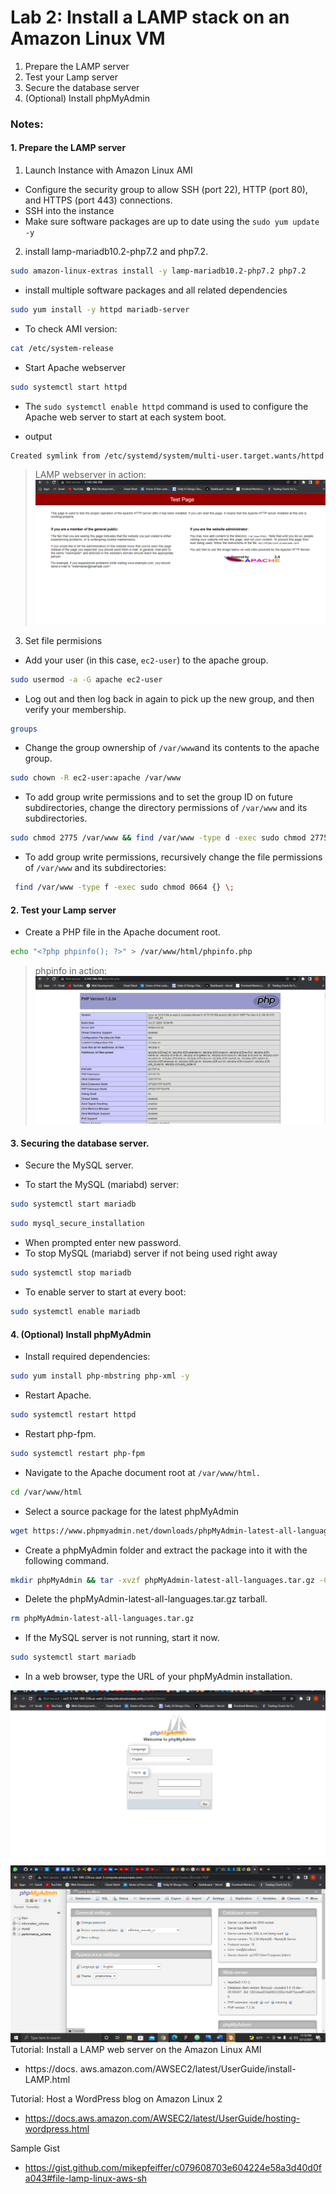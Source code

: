 # Lab 2: Install a LAMP stack on an Amazon Linux VM

1. Prepare the LAMP server
2. Test your Lamp server
3. Secure the database server
4. (Optional) Install phpMyAdmin

### Notes:

#### 1. Prepare the LAMP server
1. Launch Instance with Amazon Linux AMI
* Configure the security group to allow SSH (port 22), HTTP (port 80), and HTTPS (port 443) connections.
* SSH into the instance
* Make sure software packages are up to date using the `sudo yum update -y`

2. install lamp-mariadb10.2-php7.2 and php7.2.

```bash
sudo amazon-linux-extras install -y lamp-mariadb10.2-php7.2 php7.2
```
* install multiple software packages and all related dependencies

```bash
sudo yum install -y httpd mariadb-server
```
* To check AMI version:
```bash
cat /etc/system-release
```
* Start Apache webserver
```bash
sudo systemctl start httpd
```

* The `sudo systemctl enable httpd` command is used to configure the Apache web server to start at each system boot.
- output
```bash
Created symlink from /etc/systemd/system/multi-user.target.wants/httpd.service to /usr/lib/systemd/system/httpd.service.
```
> LAMP webserver in action:
![LAMP server](images/lampserver.png)

3. Set file permisions
* Add your user (in this case, `ec2-user`) to the apache group.
```bash
sudo usermod -a -G apache ec2-user
```
* Log out and then log back in again to pick up the new group, and then verify your membership.
```bash
groups
```
* Change the group ownership of `/var/www`and its contents to the apache group.

```bash
sudo chown -R ec2-user:apache /var/www
```
* To add group write permissions and to set the group ID on future subdirectories, change the directory permissions of `/var/www` and its subdirectories.
```bash
sudo chmod 2775 /var/www && find /var/www -type d -exec sudo chmod 2775 {} \;
```
* To add group write permissions, recursively change the file permissions of `/var/www` and its subdirectories:
```bash
 find /var/www -type f -exec sudo chmod 0664 {} \;
```
#### 2. Test your Lamp server  
* Create a PHP file in the Apache document root.
```bash
echo "<?php phpinfo(); ?>" > /var/www/html/phpinfo.php
```
> phpinfo in action:
![phpinfo page](images/php.png)


#### 3. Securing the database server.

* Secure the MySQL server.


* To start the MySQL (mariabd) server:
```bash
sudo systemctl start mariadb
```
```bash
sudo mysql_secure_installation
```

* When prompted enter new password.
* To stop MySQL (mariabd) server if not being used right away
```bash
sudo systemctl stop mariadb
```
* To enable server to start at every boot:
```bash
sudo systemctl enable mariadb
```
#### 4. (Optional) Install phpMyAdmin
* Install required dependencies:
```bash
sudo yum install php-mbstring php-xml -y
```
* Restart Apache.
```bash
sudo systemctl restart httpd
```
* Restart php-fpm.
```bash
sudo systemctl restart php-fpm
```
* Navigate to the Apache document root at `/var/www/html.`
```bash
cd /var/www/html
```
* Select a source package for the latest phpMyAdmin
```bash
wget https://www.phpmyadmin.net/downloads/phpMyAdmin-latest-all-languages.tar.gz
```
* Create a phpMyAdmin folder and extract the package into it with the following command.
```bash
mkdir phpMyAdmin && tar -xvzf phpMyAdmin-latest-all-languages.tar.gz -C phpMyAdmin --strip-components 1
```
* Delete the phpMyAdmin-latest-all-languages.tar.gz tarball.
```bash
rm phpMyAdmin-latest-all-languages.tar.gz
```
*  If the MySQL server is not running, start it now.
```Bash
sudo systemctl start mariadb
```
* In a web browser, type the URL of your phpMyAdmin installation.

![phpMyAdmin](images/phpmyadminlogin.png)

![phpMyAdmin dashboard](images/admindashboard.png)
Tutorial: Install a LAMP web server on the Amazon Linux AMI
* https://docs.
aws.amazon.com/AWSEC2/latest/UserGuide/install-LAMP.html

Tutorial: Host a WordPress blog on Amazon Linux 2
* https://docs.aws.amazon.com/AWSEC2/latest/UserGuide/hosting-wordpress.html

Sample Gist
* https://gist.github.com/mikepfeiffer/c079608703e604224e58a3d40d0fa043#file-lamp-linux-aws-sh
